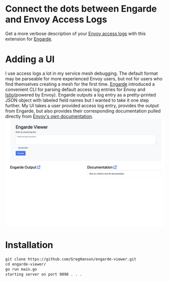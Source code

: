 # Connect the dots between Engarde and Envoy Access Logs 
Get a more verbose description of your [Envoy access logs](https://www.envoyproxy.io/docs/envoy/latest/configuration/observability/access_log/usage#command-operators) with this extension for [Engarde](https://github.com/nitishm/engarde).

# Adding a UI
I use access logs a lot in my service mesh debugging.  The default format may be parseable for more experienced Envoy users, but not for users who find themselves creating a mesh for the first time.  [Engarde](https://github.com/nitishm/engarde) introduced a convenient CLI for parsing default access log entries for Envoy and [Istio](istio.io)(powered by Envoy).  Engarde outputs a log entry as a pretty-printed JSON object with labeled field names but I wanted to take it one step further.  My UI takes a user provided access log entry, provides the output from Engarde, but also provides their corresponding documentation pulled directly from [Envoy's own documentation](https://www.envoyproxy.io/docs/envoy/latest/configuration/observability/access_log/usage#command-operators).
![](engarde-viewer-v3.gif)

# Installation
 ```console
 git clone https://github.com/GregHanson/engarde-viewer.git
 cd engarde-viewer/
 go run main.go 
 starting server on port 9090 . . . 
```

